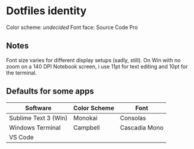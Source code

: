 
# Dotfiles identity

Color scheme: _undecided_
Font face: Source Code Pro

## Notes

Font size varies for different display setups (sadly, still).
On Win with no zoom on a 140 DPI Notebook screen, i use 11pt for text editing and 10pt for the terminal.

## Defaults for some apps

|Software                   |Color Scheme   |Font               |
|---                        |---            |---                |
|Sublime Text 3 (Win)       |Monokai        |Consolas           |
|Windows Terminal           |Campbell       |Cascadia Mono      |
|VS Code                    |               |                   |

